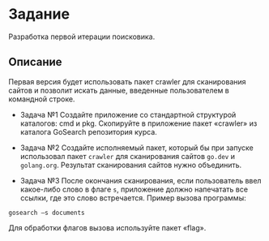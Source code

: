 # Задание
Разработка первой итерации поисковика.

## Описание
Первая версия будет использовать пакет crawler для сканирования сайтов и позволит искать данные, введенные пользователем в командной строке.

- Задача №1
Создайте приложение со стандартной структурой каталогов: cmd и pkg. Скопируйте в приложение пакет «crawler» из каталога GoSearch репозитория курса.

- Задача №2
Создайте исполняемый пакет, который бы при запуске использовал пакет `crawler` для сканирования сайтов `go.dev` и `golang.org`. Результат сканирования сайтов нужно объединить.

- Задача №3
После окончания сканирования, если пользователь ввел какое-либо слово в флаге `s`, приложение должно напечатать все ссылки, где это слово встречается. Пример вызова программы:
```
gosearch –s documents
```
Для обработки флагов вызова используйте пакет «flag».